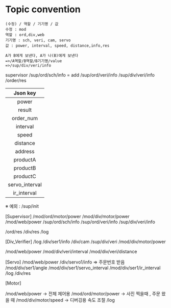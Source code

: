 # Topic convention
```
(수정) / 역할 / 기기명 / 값 
수정 : mod
역할 : ord,div,web
기기명 : sch, veri, cam, servo
값 : power, interval, speed, distance,info,res
```
```
A가 B에게 보낸다, A가 나(B)에게 보낸다
=>/A역할/B역할/B기기명/value
=>/sup/div/veri/info
```
supervisor
/sup/ord/sch/info = add
/sup/ord/veri/info
/sup/div/veri/info
/order/res

|Json key|
|:-:|
|power|
|result|
|order_num|
|interval|
|speed|
|distance|
|address|
|productA|
|productB|
|productC|
|servo_interval|
|ir_interval|

※ 예외 : /sup/init

[Supervisor]
/mod/ord/motor/power
/mod/div/motor/power
/mod/web/power
/sup/ord/sch/info 
/sup/ord/veri/info
/sup/div/veri/info

/ord/res
/div/res
/log

[Div_Verifier]
/log
/div/ser1/info
/div/cam
/sup/div/veri
/mod/div/motor/power

/mod/web/power
/mod/div/veri/interval
/mod/div/veri/distance

[Servo]
/mod/web/power
/div/servo1/info => 주문번호 받음
/mod/div/ser1/angle 
/mod/div/ser1/servo_interval
/mod/div/ser1/ir_interval
/log
/div/res

[Motor]

/mod/web/power -> 전체 제어용
/mod/ord/motor/power -> 사진 찍을때 , 주문 왔을 때 
/mod/div/motor/speed -> 디버깅용 속도 조절
/log
